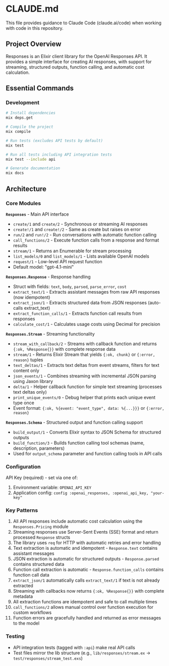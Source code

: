 # CLAUDE.md

This file provides guidance to Claude Code (claude.ai/code) when working with code in this repository.

## Project Overview

Responses is an Elixir client library for the OpenAI Responses API. It provides a simple interface for creating AI responses, with support for streaming, structured outputs, function calling, and automatic cost calculation.

## Essential Commands

### Development
```bash
# Install dependencies
mix deps.get

# Compile the project
mix compile

# Run tests (excludes API tests by default)
mix test

# Run all tests including API integration tests
mix test --include api

# Generate documentation
mix docs
```

## Architecture

### Core Modules

**`Responses`** - Main API interface
- `create/1` and `create/2` - Synchronous or streaming AI responses
- `create!/1` and `create!/2` - Same as create but raises on error
- `run/2` and `run!/2` - Run conversations with automatic function calling
- `call_functions/2` - Execute function calls from a response and format results
- `stream/1` - Returns an Enumerable for stream processing
- `list_models/0` and `list_models/1` - Lists available OpenAI models
- `request/1` - Low-level API request function
- Default model: "gpt-4.1-mini"

**`Responses.Response`** - Response handling
- Struct with fields: `text`, `body`, `parsed`, `parse_error`, `cost`
- `extract_text/1` - Extracts assistant messages from raw API responses (now idempotent)
- `extract_json/1` - Extracts structured data from JSON responses (auto-calls extract_text)
- `extract_function_calls/1` - Extracts function call results from responses
- `calculate_cost/1` - Calculates usage costs using Decimal for precision

**`Responses.Stream`** - Streaming functionality
- `stream_with_callback/2` - Streams with callback function and returns `{:ok, %Response{}}` with complete response data
- `stream/1` - Returns Elixir Stream that yields `{:ok, chunk}` or `{:error, reason}` tuples
- `text_deltas/1` - Extracts text deltas from event streams, filters for text content only
- `json_events/1` - Combines streaming with incremental JSON parsing using Jaxon library
- `delta/1` - Helper callback function for simple text streaming (processes text deltas only)
- `print_unique_events/0` - Debug helper that prints each unique event type once
- Event format: `{:ok, %{event: "event_type", data: %{...}}}` or `{:error, reason}`

**`Responses.Schema`** - Structured output and function calling support
- `build_output/1` - Converts Elixir syntax to JSON Schema for structured outputs
- `build_function/3` - Builds function calling tool schemas (name, description, parameters)
- Used for `output_schema` parameter and function calling tools in API calls

### Configuration

API Key (required) - set via one of:
1. Environment variable: `OPENAI_API_KEY`
2. Application config: `config :openai_responses, :openai_api_key, "your-key"`

### Key Patterns

1. All API responses include automatic cost calculation using the `Responses.Pricing` module
2. Streaming responses use Server-Sent Events (SSE) format and return processed `Response` structs
3. The library uses `req` for HTTP with automatic retries and error handling
4. Text extraction is automatic and idempotent - `Response.text` contains assistant messages
5. JSON extraction is automatic for structured outputs - `Response.parsed` contains structured data
6. Function call extraction is automatic - `Response.function_calls` contains function call data
7. `extract_json/1` automatically calls `extract_text/1` if text is not already extracted
8. Streaming with callbacks now returns `{:ok, %Response{}}` with complete metadata
9. All extraction functions are idempotent and safe to call multiple times
10. `call_functions/2` allows manual control over function execution for custom workflows
11. Function errors are gracefully handled and returned as error messages to the model

### Testing

- API integration tests (tagged with `:api`) make real API calls
- Test files mirror the lib structure (e.g., `lib/responses/stream.ex` → `test/responses/stream_test.exs`)
